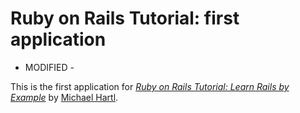 # Ruby on Rails Tutorial: first application

- MODIFIED -

This is the first application for
[*Ruby on Rails Tutorial: Learn Rails by Example*](http://railstutorial.org/)
by [Michael Hartl](http://michaelhartl.com/).